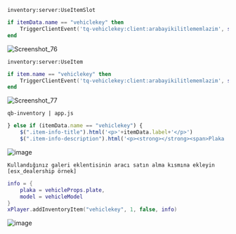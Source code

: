 `inventory:server:UseItemSlot`

```lua 
if itemData.name == "vehiclekey" then
	TriggerClientEvent('tq-vehiclekey:client:arabayikilitlememlazim', src, itemData.info.plaka)
end
```
![Screenshot_76](https://user-images.githubusercontent.com/71380426/117555160-7c634c80-b065-11eb-9fc9-8203acced2bd.png)


`inventory:server:UseItem`

```lua 
if item.name == "vehiclekey" then
	TriggerClientEvent('tq-vehiclekey:client:arabayikilitlememlazim', src, itemData.info.plaka)
end
```
![Screenshot_77](https://user-images.githubusercontent.com/71380426/117555197-baf90700-b065-11eb-8add-9ddfe212ffb8.png)

`qb-inventory | app.js`

```javascript 
} else if (itemData.name == "vehiclekey") {
	$(".item-info-title").html('<p>'+itemData.label+'</p>')
	$(".item-info-description").html('<p><strong></strong><span>Plaka : ' + itemData.info.plaka + '</span></p><p><strong></strong><span>Araç Modeli : ' + itemData.info.model + '</span></p>');
```
![image](https://user-images.githubusercontent.com/71380426/117556023-40cc8080-b06d-11eb-94e8-c75e5d575eb0.png)

`Kullandığınız galeri eklentisinin aracı satın alma kısmına ekleyin [esx_dealership örnek]`

```lua 
info = {
	plaka = vehicleProps.plate,
	model = vehicleModel
}    
xPlayer.addInventoryItem("vehiclekey", 1, false, info)  
```

![image](https://user-images.githubusercontent.com/71380426/117555304-c0a31c80-b066-11eb-9d7b-9f170ac957c4.png)
